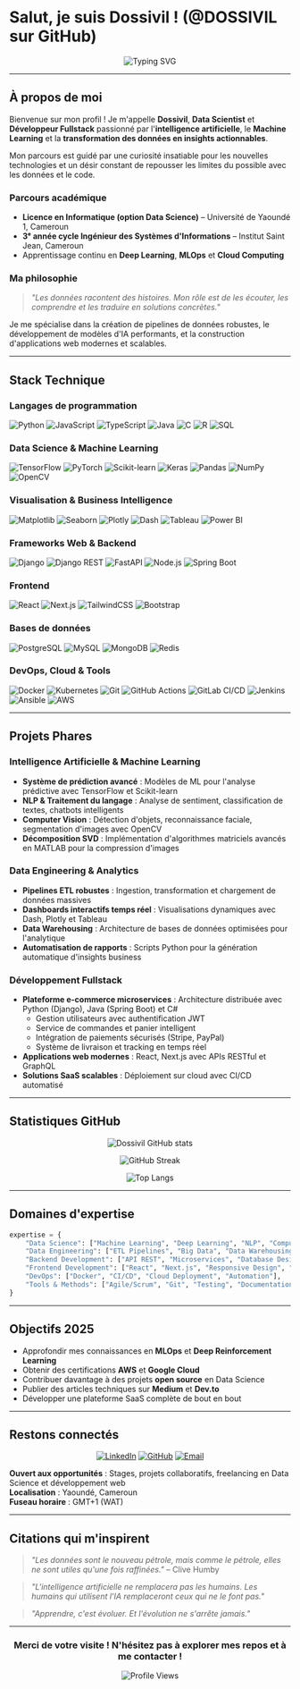 # Salut, je suis Dossivil ! (@DOSSIVIL sur GitHub)

<div align="center">
  
![Typing SVG](https://readme-typing-svg.herokuapp.com?font=Fira+Code&size=24&duration=3000&pause=1000&color=36BCF7&center=true&vCenter=true&width=600&lines=Data+Scientist;Développeur+Fullstack;Data+Engineer;Passionné+d'IA+et+de+Machine+Learning)

</div>

---

## À propos de moi  

Bienvenue sur mon profil ! Je m'appelle **Dossivil**, **Data Scientist** et **Développeur Fullstack** passionné par l'**intelligence artificielle**, le **Machine Learning** et la **transformation des données en insights actionnables**.

Mon parcours est guidé par une curiosité insatiable pour les nouvelles technologies et un désir constant de repousser les limites du possible avec les données et le code.

### Parcours académique  
- **Licence en Informatique (option Data Science)** – Université de Yaoundé 1, Cameroun  
- **3ᵉ année cycle Ingénieur des Systèmes d'Informations** – Institut Saint Jean, Cameroun  
- Apprentissage continu en **Deep Learning**, **MLOps** et **Cloud Computing**

### Ma philosophie  
> *"Les données racontent des histoires. Mon rôle est de les écouter, les comprendre et les traduire en solutions concrètes."*

Je me spécialise dans la création de pipelines de données robustes, le développement de modèles d'IA performants, et la construction d'applications web modernes et scalables.

---

## Stack Technique  

### Langages de programmation  
![Python](https://img.shields.io/badge/Python-3670A0?style=for-the-badge&logo=python&logoColor=ffdd54)
![JavaScript](https://img.shields.io/badge/JavaScript-323330?style=for-the-badge&logo=javascript&logoColor=f7df1e)
![TypeScript](https://img.shields.io/badge/TypeScript-007ACC?style=for-the-badge&logo=typescript&logoColor=white)
![Java](https://img.shields.io/badge/Java-ED8B00?style=for-the-badge&logo=openjdk&logoColor=white)
![C](https://img.shields.io/badge/C-00599C?style=for-the-badge&logo=c&logoColor=white)
![R](https://img.shields.io/badge/R-276DC3?style=for-the-badge&logo=r&logoColor=white)
![SQL](https://img.shields.io/badge/SQL-4479A1?style=for-the-badge&logo=postgresql&logoColor=white)

### Data Science & Machine Learning  
![TensorFlow](https://img.shields.io/badge/TensorFlow-FF6F00?style=for-the-badge&logo=TensorFlow&logoColor=white)
![PyTorch](https://img.shields.io/badge/PyTorch-EE4C2C?style=for-the-badge&logo=pytorch&logoColor=white)
![Scikit-learn](https://img.shields.io/badge/Scikit--learn-F7931E?style=for-the-badge&logo=scikit-learn&logoColor=white)
![Keras](https://img.shields.io/badge/Keras-D00000?style=for-the-badge&logo=keras&logoColor=white)
![Pandas](https://img.shields.io/badge/Pandas-150458?style=for-the-badge&logo=pandas&logoColor=white)
![NumPy](https://img.shields.io/badge/NumPy-013243?style=for-the-badge&logo=numpy&logoColor=white)
![OpenCV](https://img.shields.io/badge/OpenCV-5C3EE8?style=for-the-badge&logo=opencv&logoColor=white)

### Visualisation & Business Intelligence  
![Matplotlib](https://img.shields.io/badge/Matplotlib-11557c?style=for-the-badge&logo=python&logoColor=white)
![Seaborn](https://img.shields.io/badge/Seaborn-3776AB?style=for-the-badge&logo=python&logoColor=white)
![Plotly](https://img.shields.io/badge/Plotly-3F4F75?style=for-the-badge&logo=plotly&logoColor=white)
![Dash](https://img.shields.io/badge/Dash-008DE4?style=for-the-badge&logo=plotly&logoColor=white)
![Tableau](https://img.shields.io/badge/Tableau-E97627?style=for-the-badge&logo=tableau&logoColor=white)
![Power BI](https://img.shields.io/badge/Power_BI-F2C811?style=for-the-badge&logo=powerbi&logoColor=black)

### Frameworks Web & Backend  
![Django](https://img.shields.io/badge/Django-092E20?style=for-the-badge&logo=django&logoColor=white)
![Django REST](https://img.shields.io/badge/Django_REST-ff1709?style=for-the-badge&logo=django&logoColor=white)
![FastAPI](https://img.shields.io/badge/FastAPI-009688?style=for-the-badge&logo=fastapi&logoColor=white)
![Node.js](https://img.shields.io/badge/Node.js-43853D?style=for-the-badge&logo=node.js&logoColor=white)
![Spring Boot](https://img.shields.io/badge/Spring_Boot-6DB33F?style=for-the-badge&logo=spring&logoColor=white)

### Frontend  
![React](https://img.shields.io/badge/React-20232A?style=for-the-badge&logo=react&logoColor=61DAFB)
![Next.js](https://img.shields.io/badge/Next.js-000000?style=for-the-badge&logo=nextdotjs&logoColor=white)
![TailwindCSS](https://img.shields.io/badge/TailwindCSS-38B2AC?style=for-the-badge&logo=tailwind-css&logoColor=white)
![Bootstrap](https://img.shields.io/badge/Bootstrap-7952B3?style=for-the-badge&logo=bootstrap&logoColor=white)

### Bases de données  
![PostgreSQL](https://img.shields.io/badge/PostgreSQL-316192?style=for-the-badge&logo=postgresql&logoColor=white)
![MySQL](https://img.shields.io/badge/MySQL-4479A1?style=for-the-badge&logo=mysql&logoColor=white)
![MongoDB](https://img.shields.io/badge/MongoDB-47A248?style=for-the-badge&logo=mongodb&logoColor=white)
![Redis](https://img.shields.io/badge/Redis-DC382D?style=for-the-badge&logo=redis&logoColor=white)

### DevOps, Cloud & Tools  
![Docker](https://img.shields.io/badge/Docker-2496ED?style=for-the-badge&logo=docker&logoColor=white)
![Kubernetes](https://img.shields.io/badge/Kubernetes-326CE5?style=for-the-badge&logo=kubernetes&logoColor=white)
![Git](https://img.shields.io/badge/Git-F05033?style=for-the-badge&logo=git&logoColor=white)
![GitHub Actions](https://img.shields.io/badge/GitHub_Actions-2088FF?style=for-the-badge&logo=github-actions&logoColor=white)
![GitLab CI/CD](https://img.shields.io/badge/GitLab_CI/CD-FC6D26?style=for-the-badge&logo=gitlab&logoColor=white)
![Jenkins](https://img.shields.io/badge/Jenkins-D24939?style=for-the-badge&logo=jenkins&logoColor=white)
![Ansible](https://img.shields.io/badge/Ansible-EE0000?style=for-the-badge&logo=ansible&logoColor=white)
![AWS](https://img.shields.io/badge/AWS-232F3E?style=for-the-badge&logo=amazon-aws&logoColor=white)

---

## Projets Phares  

### Intelligence Artificielle & Machine Learning
- **Système de prédiction avancé** : Modèles de ML pour l'analyse prédictive avec TensorFlow et Scikit-learn
- **NLP & Traitement du langage** : Analyse de sentiment, classification de textes, chatbots intelligents
- **Computer Vision** : Détection d'objets, reconnaissance faciale, segmentation d'images avec OpenCV
- **Décomposition SVD** : Implémentation d'algorithmes matriciels avancés en MATLAB pour la compression d'images

### Data Engineering & Analytics
- **Pipelines ETL robustes** : Ingestion, transformation et chargement de données massives
- **Dashboards interactifs temps réel** : Visualisations dynamiques avec Dash, Plotly et Tableau
- **Data Warehousing** : Architecture de bases de données optimisées pour l'analytique
- **Automatisation de rapports** : Scripts Python pour la génération automatique d'insights business

### Développement Fullstack
- **Plateforme e-commerce microservices** : Architecture distribuée avec Python (Django), Java (Spring Boot) et C#
  - Gestion utilisateurs avec authentification JWT
  - Service de commandes et panier intelligent
  - Intégration de paiements sécurisés (Stripe, PayPal)
  - Système de livraison et tracking en temps réel
- **Applications web modernes** : React, Next.js avec APIs RESTful et GraphQL
- **Solutions SaaS scalables** : Déploiement sur cloud avec CI/CD automatisé

---

## Statistiques GitHub  

<div align="center">
  
![Dossivil GitHub stats](https://github-readme-stats.vercel.app/api?username=DOSSIVIL&show_icons=true&theme=tokyonight&hide_border=true&bg_color=0D1117&title_color=36BCF7&icon_color=36BCF7&text_color=C9D1D9)

![GitHub Streak](https://github-readme-streak-stats.herokuapp.com/?user=DOSSIVIL&theme=tokyonight&hide_border=true&background=0D1117&ring=36BCF7&fire=36BCF7&currStreakLabel=36BCF7)

![Top Langs](https://github-readme-stats.vercel.app/api/top-langs/?username=DOSSIVIL&layout=compact&theme=tokyonight&hide_border=true&bg_color=0D1117&title_color=36BCF7&text_color=C9D1D9&langs_count=8)

</div>

---

## Domaines d'expertise  

```python
expertise = {
    "Data Science": ["Machine Learning", "Deep Learning", "NLP", "Computer Vision"],
    "Data Engineering": ["ETL Pipelines", "Big Data", "Data Warehousing", "Apache Spark"],
    "Backend Development": ["API REST", "Microservices", "Database Design", "Authentication"],
    "Frontend Development": ["React", "Next.js", "Responsive Design", "UX/UI"],
    "DevOps": ["Docker", "CI/CD", "Cloud Deployment", "Automation"],
    "Tools & Methods": ["Agile/Scrum", "Git", "Testing", "Documentation"]
}
```

---

## Objectifs 2025  

- Approfondir mes connaissances en **MLOps** et **Deep Reinforcement Learning**
- Obtenir des certifications **AWS** et **Google Cloud**
- Contribuer davantage à des projets **open source** en Data Science
- Publier des articles techniques sur **Medium** et **Dev.to**
- Développer une plateforme SaaS complète de bout en bout

---

## Restons connectés  

<div align="center">

[![LinkedIn](https://img.shields.io/badge/LinkedIn-0077B5?style=for-the-badge&logo=linkedin&logoColor=white)](https://www.linkedin.com/in/rivoire-vianey-dossivil-896427320)
[![GitHub](https://img.shields.io/badge/GitHub-100000?style=for-the-badge&logo=github&logoColor=white)](https://github.com/DOSSIVIL)
[![Email](https://img.shields.io/badge/Email-D14836?style=for-the-badge&logo=gmail&logoColor=white)](mailto:dossivil@gmail.com)

</div>

**Ouvert aux opportunités** : Stages, projets collaboratifs, freelancing en Data Science et développement web  
**Localisation** : Yaoundé, Cameroun  
**Fuseau horaire** : GMT+1 (WAT)

---

## Citations qui m'inspirent  

> *"Les données sont le nouveau pétrole, mais comme le pétrole, elles ne sont utiles qu'une fois raffinées."* – Clive Humby

> *"L'intelligence artificielle ne remplacera pas les humains. Les humains qui utilisent l'IA remplaceront ceux qui ne le font pas."*

> *"Apprendre, c'est évoluer. Et l'évolution ne s'arrête jamais."*

---

<div align="center">

### Merci de votre visite ! N'hésitez pas à explorer mes repos et à me contacter !

![Profile Views](https://komarev.com/ghpvc/?username=DOSSIVIL&color=36BCF7&style=for-the-badge)

</div>
